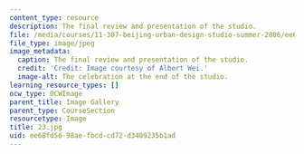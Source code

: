 ```yaml
---
content_type: resource
description: The final review and presentation of the studio.
file: /media/courses/11-307-beijing-urban-design-studio-summer-2006/ee68fd5698aefbcdcd72d3409235b1ad_23.jpg
file_type: image/jpeg
image_metadata:
  caption: The final review and presentation of the studio.
  credit: 'Credit: Image courtesy of Albert Wei.'
  image-alt: The celebration at the end of the studio.
learning_resource_types: []
ocw_type: OCWImage
parent_title: Image Gallery
parent_type: CourseSection
resourcetype: Image
title: 23.jpg
uid: ee68fd56-98ae-fbcd-cd72-d3409235b1ad
---
```

